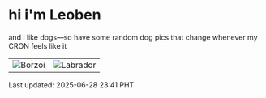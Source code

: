 # hi i'm Leoben

and i like dogs—so have some random dog pics that change whenever my CRON feels like it

|  |  |
|--------|----------|
| ![Borzoi](https://random-dog-vercel.vercel.app/api/random-borzoi?v=1751125272) | ![Labrador](https://random-dog-vercel.vercel.app/api/random-labrador?v=1751125272) |

Last updated: 2025-06-28 23:41 PHT
